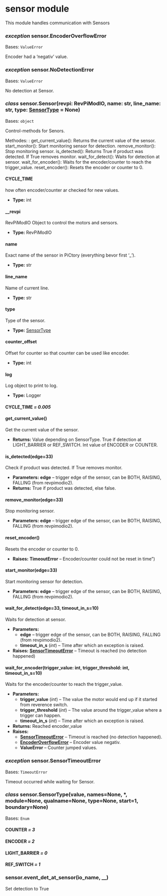 # sensor module

This module handles communication with Sensors

### *exception* sensor.EncoderOverflowError

Bases: `ValueError`

Encoder had a ‘negativ’ value.

### *exception* sensor.NoDetectionError

Bases: `ValueError`

No detection at Sensor.

### *class* sensor.Sensor(revpi: RevPiModIO, name: str, line_name: str, type: [SensorType](#sensor.SensorType) = None)

Bases: `object`

Control-methods for Senors.

Methodes:
: get_current_value(): Returns the current value of the sensor.
  start_monitor(): Start monitoring sensor for detection.
  remove_monitor(): Stop monitoring sensor.
  is_detected(): Returns True if product was detected. If True removes monitor.
  wait_for_detect(): Waits for detection at sensor.
  wait_for_encoder(): Waits for the encoder/counter to reach the trigger_value.
  reset_encoder(): Resets the encoder or counter to 0.

#### CYCLE_TIME

how often encoder/counter ar checked for new values.

* **Type:**
  int

#### \_\_revpi

RevPiModIO Object to control the motors and sensors.

* **Type:**
  RevPiModIO

#### name

Exact name of the sensor in PiCtory (everything bevor first ‘_’).

* **Type:**
  str

#### line_name

Name of current line.

* **Type:**
  str

#### type

Type of the sensor.

* **Type:**
  [SensorType](#sensor.SensorType)

#### counter_offset

Offset for counter so that counter can be used like encoder.

* **Type:**
  int

#### log

Log object to print to log.

* **Type:**
  Logger

#### CYCLE_TIME *= 0.005*

#### get_current_value()

Get the current value of the sensor.

* **Returns:**
  Value depending on SensorType.
  True if detection at LIGHT_BARRIER or REF_SWITCH.
  Int value of ENCODER or COUNTER.

#### is_detected(edge=33)

Check if product was detected. If True removes monitor.

* **Parameters:**
  **edge** – trigger edge of the sensor, can be BOTH, RAISING, FALLING (from revpimodio2).
* **Returns:**
  True if product was detected, else false.

#### remove_monitor(edge=33)

Stop monitoring sensor.

* **Parameters:**
  **edge** – trigger edge of the sensor, can be BOTH, RAISING, FALLING (from revpimodio2).

#### reset_encoder()

Resets the encoder or counter to 0.

* **Raises:**
  **TimeoutError** – Encoder/counter could not be reset in time”)

#### start_monitor(edge=33)

Start monitoring sensor for detection.

* **Parameters:**
  **edge** – trigger edge of the sensor, can be BOTH, RAISING, FALLING (from revpimodio2).

#### wait_for_detect(edge=33, timeout_in_s=10)

Waits for detection at sensor.

* **Parameters:**
  * **edge** – trigger edge of the sensor, can be BOTH, RAISING, FALLING (from revpimodio2).
  * **timeout_in_s** (*int*) – Time after which an exception is raised.
* **Raises:**
  [**SensorTimeoutError**](#sensor.SensorTimeoutError) – Timeout is reached (no detection happened)

#### wait_for_encoder(trigger_value: int, trigger_threshold: int, timeout_in_s=10)

Waits for the encoder/counter to reach the trigger_value.

* **Parameters:**
  * **trigger_value** (*int*) – The value the motor would end up if it started from reverence switch.
  * **trigger_threshold** (*int*) – The value around the trigger_value where a trigger can happen.
  * **timeout_in_s** (*int*) – Time after which an exception is raised.
* **Returns:**
  Reached encoder_value
* **Raises:**
  * [**SensorTimeoutError**](#sensor.SensorTimeoutError) – Timeout is reached (no detection happened).
  * [**EncoderOverflowError**](#sensor.EncoderOverflowError) – Encoder value negativ.
  * **ValueError** – Counter jumped values.

### *exception* sensor.SensorTimeoutError

Bases: `TimeoutError`

Timeout occurred while waiting for Sensor.

### *class* sensor.SensorType(value, names=None, \*, module=None, qualname=None, type=None, start=1, boundary=None)

Bases: `Enum`

#### COUNTER *= 3*

#### ENCODER *= 2*

#### LIGHT_BARRIER *= 0*

#### REF_SWITCH *= 1*

### sensor.event_det_at_sensor(io_name, \_\_)

Set detection to True
